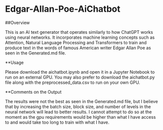 # Edgar-Allan-Poe-AiChatbot

##Overview

This is an AI text generator that operates similarly to how ChatGPT works using neural networks. It incorporates machine learning concepts such as Attention, Natural Language Processing and Transformers to train and produce text in the words of famous American writer Edgar Allan Poe as seen in the Generated.md file.


**Usage

Please download the aichatbot.ipynb and open it in a Jupyter Notebook to run on an external GPU. You may also prefer to download the aichatbot.py file along with the preprocessed_data.csv to run on your own GPU.


**Comments on the Output

The results were not the best as seen in the Generated.md file, but I believe that by increasing the batch size, block size, and number of levels in the neural network will lead to better results. I cannot attempt to do so at the moment as the gpu requirements would be higher than what I have access to and would take too long to train with what I have.

